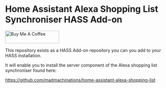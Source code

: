 # Home Assistant Alexa Shopping List Synchroniser HASS Add-on

<a href="https://buymeacoffee.com/madmachinations" target="_blank"><img src="https://cdn.buymeacoffee.com/buttons/default-orange.png" alt="Buy Me A Coffee" height="41" width="174"></a>

This repository exists as a HASS Add-on repository you can you add to your HASS installation.

It will enable you to install the server component of the Alexa shopping list synchroniser found here:

https://github.com/madmachinations/home-assistant-alexa-shopping-list
